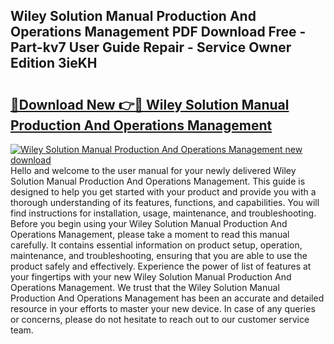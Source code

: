 ## Wiley Solution Manual Production And Operations Management PDF Download Free - Part-kv7 User Guide Repair - Service Owner Edition 3ieKH

# <h2><a href="http://bc55670.oget.top/?id=Wiley+Solution+Manual+Production+And+Operations+Management">🔗Download New 👉🔴 Wiley Solution Manual Production And Operations Management</a></h2>

[![Wiley Solution Manual Production And Operations Management new download](https://i.imgur.com/5g1atiW.png)](http://bc55670.oget.top/?id=Wiley+Solution+Manual+Production+And+Operations+Management)
Hello and welcome to the user manual for your newly delivered Wiley Solution Manual Production And Operations Management. This guide is designed to help you get started with your product and provide you with a thorough understanding of its features, functions, and capabilities. You will find instructions for installation, usage, maintenance, and troubleshooting. Before you begin using your Wiley Solution Manual Production And Operations Management, please take a moment to read this manual carefully. It contains essential information on product setup, operation, maintenance, and troubleshooting, ensuring that you are able to use the product safely and effectively. Experience the power of list of features at your fingertips with your new Wiley Solution Manual Production And Operations Management. We trust that the Wiley Solution Manual Production And Operations Management has been an accurate and detailed resource in your efforts to master your new device. In case of any queries or concerns, please do not hesitate to reach out to our customer service team.
